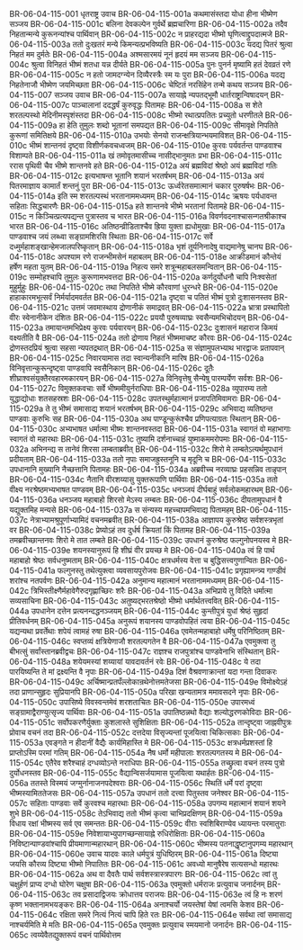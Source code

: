 BR-06-04-115-001  धृतराष्ट्र उवाच
BR-06-04-115-001a कथमासंस्तदा योधा हीना भीष्मेण सञ्जय
BR-06-04-115-001c बलिना देवकल्पेन गुर्वर्थे ब्रह्मचारिणा
BR-06-04-115-002a तदैव निहतान्मन्ये कुरूनन्यांश्च पार्थिवान्
BR-06-04-115-002c न प्राहरद्यदा भीष्मो घृणित्वाद्द्रुपदात्मजे
BR-06-04-115-003a ततो दुःखतरं मन्ये किमन्यत्प्रभविष्यति
BR-06-04-115-003c यदद्य पितरं श्रुत्वा निहतं मम दुर्मतेः
BR-06-04-115-004a अश्मसारमयं नूनं हृदयं मम सञ्जय
BR-06-04-115-004c श्रुत्वा विनिहतं भीष्मं शतधा यन्न दीर्यते
BR-06-04-115-005a पुनः पुनर्न मृष्यामि हतं देवव्रतं रणे
BR-06-04-115-005c न हतो जामदग्न्येन दिव्यैरस्त्रैः स्म यः पुरा
BR-06-04-115-006a यदद्य निहतेनाजौ भीष्मेण जयमिच्छता
BR-06-04-115-006c चेष्टितं नरसिंहेन तन्मे कथय सञ्जय
BR-06-04-115-007  सञ्जय उवाच
BR-06-04-115-007a सायाह्ने न्यपतद्भूमौ धार्तराष्ट्रान्विषादयन्
BR-06-04-115-007c पाञ्चालानां ददद्धर्षं कुरुवृद्धः पितामहः
BR-06-04-115-008a स शेते शरतल्पस्थो मेदिनीमस्पृशंस्तदा
BR-06-04-115-008c भीष्मो रथात्प्रपतितः प्रच्युतो धरणीतले
BR-06-04-115-009a हा हेति तुमुलः शब्दो भूतानां समपद्यत
BR-06-04-115-009c सीमावृक्षे निपतिते कुरूणां समितिक्षये
BR-06-04-115-010a उभयोः सेनयो राजन्क्षत्रियान्भयमाविशत्
BR-06-04-115-010c भीष्मं शान्तनवं दृष्ट्वा विशीर्णकवचध्वजम्
BR-06-04-115-010e कुरवः पर्यवर्तन्त पाण्डवाश्च विशाम्पते
BR-06-04-115-011a खं तमोवृतमासीच्च नासीद्भानुमतः प्रभा
BR-06-04-115-011c ररास पृथिवी चैव भीष्मे शान्तनवे हते
BR-06-04-115-012a अयं ब्रह्मविदां श्रेष्ठो अयं ब्रह्मविदां गतिः
BR-06-04-115-012c इत्यभाषन्त भूतानि शयानं भरतर्षभम्
BR-06-04-115-013a अयं पितरमाज्ञाय कामार्तं शन्तनुं पुरा
BR-06-04-115-013c ऊर्ध्वरेतसमात्मानं चकार पुरुषर्षभः
BR-06-04-115-014a इति स्म शरतल्पस्थं भरतानाममध्यमम्
BR-06-04-115-014c ऋषयः पर्यधावन्त सहिताः सिद्धचारणैः
BR-06-04-115-015a हते शान्तनवे भीष्मे भरतानां पितामहे
BR-06-04-115-015c न किञ्चित्प्रत्यपद्यन्त पुत्रास्तव च भारत
BR-06-04-115-016a विवर्णवदनाश्चासन्गतश्रीकाश्च भारत
BR-06-04-115-016c अतिष्ठन्व्रीडिताश्चैव ह्रिया युक्ता ह्यधोमुखाः
BR-06-04-115-017a पाण्डवाश्च जयं लब्ध्वा सङ्ग्रामशिरसि स्थिताः
BR-06-04-115-017c सर्वे दध्मुर्महाशङ्खान्हेमजालपरिष्कृतान्
BR-06-04-115-018a भृशं तूर्यनिनादेषु वाद्यमानेषु चानघ
BR-06-04-115-018c अपश्याम रणे राजन्भीमसेनं महाबलम्
BR-06-04-115-018e आक्रीडमानं कौन्तेयं हर्षेण महता युतम्
BR-06-04-115-019a निहत्य समरे शत्रून्महाबलसमन्वितान्
BR-06-04-115-019c सम्मोहश्चापि तुमुलः कुरूणामभवत्तदा
BR-06-04-115-020a कर्णदुर्योधनौ चापि निःश्वसेतां मुहुर्मुहुः
BR-06-04-115-020c तथा निपतिते भीष्मे कौरवाणां धुरन्धरे
BR-06-04-115-020e हाहाकारमभूत्सर्वं निर्मर्यादमवर्तत
BR-06-04-115-021a दृष्ट्वा च पतितं भीष्मं पुत्रो दुःशासनस्तव
BR-06-04-115-021c उत्तमं जवमास्थाय द्रोणानीकं समाद्रवत्
BR-06-04-115-022a भ्रात्रा प्रस्थापितो वीरः स्वेनानीकेन दंशितः
BR-06-04-115-022c प्रययौ पुरुषव्याघ्रः स्वसैन्यमभिचोदयन्
BR-06-04-115-023a तमायान्तमभिप्रेक्ष्य कुरवः पर्यवारयन्
BR-06-04-115-023c दुःशासनं महाराज किमयं वक्ष्यतीति वै
BR-06-04-115-024a ततो द्रोणाय निहतं भीष्ममाचष्ट कौरवः
BR-06-04-115-024c द्रोणस्तदप्रियं श्रुत्वा सहसा न्यपतद्रथात्
BR-06-04-115-025a स संज्ञामुपलभ्याथ भारद्वाजः प्रतापवान्
BR-06-04-115-025c निवारयामास तदा स्वान्यनीकानि मारिष
BR-06-04-115-026a विनिवृत्तान्कुरून्दृष्ट्वा पाण्डवापि स्वसैनिकान्
BR-06-04-115-026c दूतैः शीघ्राश्वसंयुक्तैरवहारमकारयन्
BR-06-04-115-027a विनिवृत्तेषु सैन्येषु पारम्पर्येण सर्वशः
BR-06-04-115-027c विमुक्तकवचाः सर्वे भीष्ममीयुर्नराधिपाः
BR-06-04-115-028a व्युपारम्य ततो युद्धाद्योधाः शतसहस्रशः
BR-06-04-115-028c उपतस्थुर्महात्मानं प्रजापतिमिवामराः
BR-06-04-115-029a ते तु भीष्मं समासाद्य शयानं भरतर्षभम्
BR-06-04-115-029c अभिवाद्य व्यतिष्ठन्त पाण्डवाः कुरुभिः सह
BR-06-04-115-030a अथ पाण्डून्कुरूंश्चैव प्रणिपत्याग्रतः स्थितान्
BR-06-04-115-030c अभ्यभाषत धर्मात्मा भीष्मः शान्तनवस्तदा
BR-06-04-115-031a स्वागतं वो महाभागाः स्वागतं वो महारथाः
BR-06-04-115-031c तुष्यामि दर्शनाच्चाहं युष्माकममरोपमाः
BR-06-04-115-032a अभिनन्द्य स तानेवं शिरसा लम्बताब्रवीत्
BR-06-04-115-032c शिरो मे लम्बतेऽत्यर्थमुपधानं प्रदीयताम्
BR-06-04-115-033a ततो नृपाः समाजह्रुस्तनूनि च मृदूनि च
BR-06-04-115-033c उपधानानि मुख्यानि नैच्छत्तानि पितामहः
BR-06-04-115-034a अब्रवीच्च नरव्याघ्रः प्रहसन्निव तान्नृपान्
BR-06-04-115-034c नैतानि वीरशय्यासु युक्तरूपाणि पार्थिवाः
BR-06-04-115-035a ततो वीक्ष्य नरश्रेष्ठमभ्यभाषत पाण्डवम्
BR-06-04-115-035c धनञ्जयं दीर्घबाहुं सर्वलोकमहारथम्
BR-06-04-115-036a धनञ्जय महाबाहो शिरसो मेऽस्य लम्बतः
BR-06-04-115-036c दीयतामुपधानं वै यद्युक्तमिह मन्यसे
BR-06-04-115-037a स संन्यस्य महच्चापमभिवाद्य पितामहम्
BR-06-04-115-037c नेत्राभ्यामश्रुपूर्णाभ्यामिदं वचनमब्रवीत्
BR-06-04-115-038a आज्ञापय कुरुश्रेष्ठ सर्वशस्त्रभृतां वर
BR-06-04-115-038c प्रेष्योऽहं तव दुर्धर्ष क्रियतां किं पितामह
BR-06-04-115-039a तमब्रवीच्छान्तनवः शिरो मे तात लम्बते
BR-06-04-115-039c उपधानं कुरुश्रेष्ठ फल्गुनोपनयस्व मे
BR-06-04-115-039e शयनस्यानुरूपं हि शीघ्रं वीर प्रयच्छ मे
BR-06-04-115-040a त्वं हि पार्थ महाबाहो श्रेष्ठः सर्वधनुष्मताम्
BR-06-04-115-040c क्षत्रधर्मस्य वेत्ता च बुद्धिसत्त्वगुणान्वितः
BR-06-04-115-041a फल्गुनस्तु तथेत्युक्त्वा व्यवसायपुरोजवः
BR-06-04-115-041c प्रगृह्यामन्त्र्य गाण्डीवं शरांश्च नतपर्वणः
BR-06-04-115-042a अनुमान्य महात्मानं भरतानाममध्यमम्
BR-06-04-115-042c त्रिभिस्तीक्ष्णैर्महावेगैरुदगृह्णाच्छिरः शरैः
BR-06-04-115-043a अभिप्राये तु विदिते धर्मात्मा सव्यसाचिना
BR-06-04-115-043c अतुष्यद्भरतश्रेष्ठो भीष्मो धर्मार्थतत्त्ववित्
BR-06-04-115-044a उपधानेन दत्तेन प्रत्यनन्दद्धनञ्जयम्
BR-06-04-115-044c कुन्तीपुत्रं युधां श्रेष्ठं सुहृदां प्रीतिवर्धनम्
BR-06-04-115-045a अनुरूपं शयानस्य पाण्डवोपहितं त्वया
BR-06-04-115-045c यद्यन्यथा प्रवर्तेथाः शपेयं त्वामहं रुषा
BR-06-04-115-046a एवमेतन्महाबाहो धर्मेषु परिनिष्ठितम्
BR-06-04-115-046c स्वप्तव्यं क्षत्रियेणाजौ शरतल्पगतेन वै
BR-06-04-115-047a एवमुक्त्वा तु बीभत्सुं सर्वांस्तानब्रवीद्वचः
BR-06-04-115-047c राज्ञश्च राजपुत्रांश्च पाण्डवेनाभि संस्थितान्
BR-06-04-115-048a शयेयमस्यां शय्यायां यावदावर्तनं रवेः
BR-06-04-115-048c ये तदा पारयिष्यन्ति ते मां द्रक्ष्यन्ति वै नृपाः
BR-06-04-115-049a दिशं वैश्रवणाक्रान्तां यदा गन्ता दिवाकरः
BR-06-04-115-049c अर्चिष्मान्प्रतपँल्लोकान्रथेनोत्तमतेजसा
BR-06-04-115-049e विमोक्ष्येऽहं तदा प्राणान्सुहृदः सुप्रियानपि
BR-06-04-115-050a परिखा खन्यतामत्र ममावसदने नृपाः
BR-06-04-115-050c उपासिष्ये विवस्वन्तमेवं शरशताचितः
BR-06-04-115-050e उपारमध्वं सङ्ग्रामाद्वैराण्युत्सृज्य पार्थिवाः
BR-06-04-115-051a उपातिष्ठन्नथो वैद्याः शल्योद्धरणकोविदाः
BR-06-04-115-051c सर्वोपकरणैर्युक्ताः कुशलास्ते सुशिक्षिताः
BR-06-04-115-052a तान्दृष्ट्वा जाह्नवीपुत्रः प्रोवाच वचनं तदा
BR-06-04-115-052c दत्तदेया विसृज्यन्तां पूजयित्वा चिकित्सकाः
BR-06-04-115-053a एवङ्गते न हीदानीं वैद्यैः कार्यमिहास्ति मे
BR-06-04-115-053c क्षत्रधर्मप्रशस्तां हि प्राप्तोऽस्मि परमां गतिम्
BR-06-04-115-054a नैष धर्मो महीपालाः शरतल्पगतस्य मे
BR-06-04-115-054c एतैरेव शरैश्चाहं दग्धव्योऽन्ते नराधिपाः
BR-06-04-115-055a तच्छ्रुत्वा वचनं तस्य पुत्रो दुर्योधनस्तव
BR-06-04-115-055c वैद्यान्विसर्जयामास पूजयित्वा यथार्हतः
BR-06-04-115-056a ततस्ते विस्मयं जग्मुर्नानाजनपदेश्वराः
BR-06-04-115-056c स्थितिं धर्मे परां दृष्ट्वा भीष्मस्यामिततेजसः
BR-06-04-115-057a उपधानं ततो दत्त्वा पितुस्तव जनेश्वर
BR-06-04-115-057c सहिताः पाण्डवाः सर्वे कुरवश्च महारथाः
BR-06-04-115-058a उपगम्य महात्मानं शयानं शयने शुभे
BR-06-04-115-058c तेऽभिवाद्य ततो भीष्मं कृत्वा चाभिप्रदक्षिणम्
BR-06-04-115-059a विधाय रक्षां भीष्मस्य सर्व एव समन्ततः
BR-06-04-115-059c वीराः स्वशिबिराण्येव ध्यायन्तः परमातुराः
BR-06-04-115-059e निवेशायाभ्युपागच्छन्सायाह्ने रुधिरोक्षिताः
BR-06-04-115-060a निविष्टान्पाण्डवांश्चापि प्रीयमाणान्महारथान्
BR-06-04-115-060c भीष्मस्य पतनाद्धृष्टानुपगम्य महारथान्
BR-06-04-115-060e उवाच यादवः काले धर्मपुत्रं युधिष्ठिरम्
BR-06-04-115-061a दिष्ट्या जयसि कौरव्य दिष्ट्या भीष्मो निपातितः
BR-06-04-115-061c अवध्यो मानुषैरेष सत्यसन्धो महारथः
BR-06-04-115-062a अथ वा दैवतैः पार्थ सर्वशस्त्रास्त्रपारगः
BR-06-04-115-062c त्वां तु चक्षुर्हणं प्राप्य दग्धो घोरेण चक्षुषा
BR-06-04-115-063a एवमुक्तो धर्मराजः प्रत्युवाच जनार्दनम्
BR-06-04-115-063c तव प्रसादाद्विजयः क्रोधात्तव पराजयः
BR-06-04-115-063e त्वं हि नः शरणं कृष्ण भक्तानामभयङ्करः
BR-06-04-115-064a अनाश्चर्यो जयस्तेषां येषां त्वमसि केशव
BR-06-04-115-064c रक्षिता समरे नित्यं नित्यं चापि हिते रतः
BR-06-04-115-064e सर्वथा त्वां समासाद्य नाश्चर्यमिति मे मतिः
BR-06-04-115-065a एवमुक्तः प्रत्युवाच स्मयमानो जनार्दनः
BR-06-04-115-065c त्वय्येवैतद्युक्तरूपं वचनं पार्थिवोत्तम

